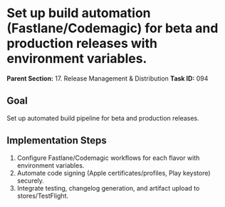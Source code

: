 # Set up build automation (Fastlane/Codemagic) for beta and production releases with environment variables.

**Parent Section:** 17. Release Management & Distribution
**Task ID:** 094

## Goal
Set up automated build pipeline for beta and production releases.

## Implementation Steps
1. Configure Fastlane/Codemagic workflows for each flavor with environment variables.
2. Automate code signing (Apple certificates/profiles, Play keystore) securely.
3. Integrate testing, changelog generation, and artifact upload to stores/TestFlight.
